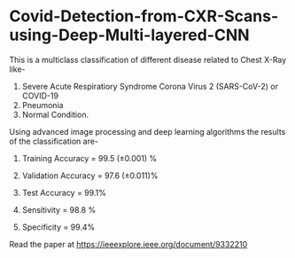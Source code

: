 # Covid-Detection-from-CXR-Scans-using-Deep-Multi-layered-CNN

This is a multiclass classification of different disease related to Chest X-Ray like-
1. Severe Acute Respiratiory Syndrome Corona Virus 2 (SARS-CoV-2) or COVID-19
2. Pneumonia
3. Normal Condition.

Using advanced image processing and deep learning algorithms the results of the classification are-
1. Training Accuracy = 99.5 (±0.001) %
2. Validation Accuracy = 97.6 (±0.011)%
3. Test Accuracy = 99.1%

4. Sensitivity = 98.8 %
5. Specificity = 99.4%

Read the paper at https://ieeexplore.ieee.org/document/9332210

